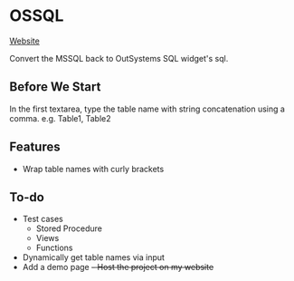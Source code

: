 # OSSQL

[Website](https://caseyho.dev/OSSQL/)

Convert the MSSQL back to OutSystems SQL widget's sql.

## Before We Start

In the first textarea, type the table name with string concatenation using a comma. e.g. Table1, Table2

## Features

- Wrap table names with curly brackets

## To-do

- Test cases
  - Stored Procedure
  - Views
  - Functions
- Dynamically get table names via input
- Add a demo page
~~- Host the project on my website~~

